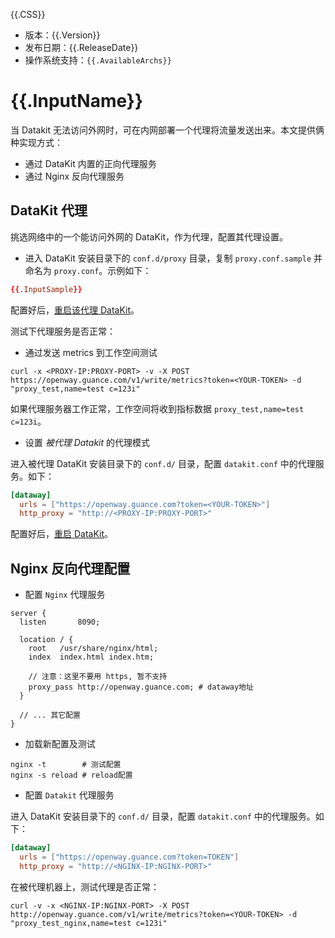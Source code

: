 {{.CSS}}

- 版本：{{.Version}}
- 发布日期：{{.ReleaseDate}}
- 操作系统支持：`{{.AvailableArchs}}`

# {{.InputName}}

当 Datakit 无法访问外网时，可在内网部署一个代理将流量发送出来。本文提供俩种实现方式：

- 通过 DataKit 内置的正向代理服务
- 通过 Nginx 反向代理服务

## DataKit 代理

挑选网络中的一个能访问外网的 DataKit，作为代理，配置其代理设置。

- 进入 DataKit 安装目录下的 `conf.d/proxy` 目录，复制 `proxy.conf.sample` 并命名为 `proxy.conf`。示例如下：

```toml
{{.InputSample}}
```

配置好后，[重启该代理 DataKit](datakit-how-to#147762ed)。

测试下代理服务是否正常：

- 通过发送 metrics 到工作空间测试

```shell
curl -x <PROXY-IP:PROXY-PORT> -v -X POST https://openway.guance.com/v1/write/metrics?token=<YOUR-TOKEN> -d "proxy_test,name=test c=123i"
```

如果代理服务器工作正常，工作空间将收到指标数据 `proxy_test,name=test c=123i`。

- 设置 _被代理 Datakit_ 的代理模式

进入被代理 DataKit 安装目录下的 `conf.d/` 目录，配置 `datakit.conf` 中的代理服务。如下：

```toml
[dataway]
  urls = ["https://openway.guance.com?token=<YOUR-TOKEN>"]
  http_proxy = "http://<PROXY-IP:PROXY-PORT>"
```

配置好后，[重启 DataKit](datakit-how-to#147762ed)。

## Nginx 反向代理配置

- 配置 `Nginx` 代理服务

```
server {
  listen       8090;

  location / {
    root   /usr/share/nginx/html;
    index  index.html index.htm;

    // 注意：这里不要用 https, 暂不支持
    proxy_pass http://openway.guance.com; # dataway地址
  }

  // ... 其它配置
}
```

- 加载新配置及测试

```shell
nginx -t        # 测试配置
nginx -s reload # reload配置
```

- 配置 `Datakit` 代理服务

进入 DataKit 安装目录下的 `conf.d/` 目录，配置 `datakit.conf` 中的代理服务。如下：

```toml
[dataway]
  urls = ["https://openway.guance.com?token=TOKEN"]
  http_proxy = "http://<NGINX-IP:NGINX-PORT>"
```

在被代理机器上，测试代理是否正常：

```shell
curl -v -x <NGINX-IP:NGINX-PORT> -X POST http://openway.guance.com/v1/write/metrics?token=<YOUR-TOKEN> -d "proxy_test_nginx,name=test c=123i"
```
